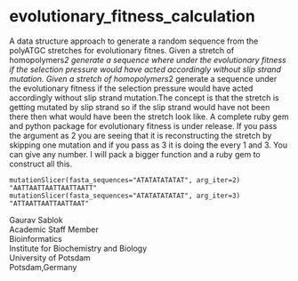 # evolutionary_fitness_calculation
A data structure approach to generate a random  sequence from the polyATGC stretches for evolutionary fitnes. Given a stretch of homopolymers*2 generate a sequence where under the evolutionary fitness if the selection pressure  would have acted accordingly without slip strand mutation. Given a stretch of homopolymers*2 generate a sequence under the evolutionary fitness if the selection pressure would have acted accordingly without slip strand mutation.The concept is that the stretch is getting mutated by slip strand so if the slip strand would have not been there then what would have been the stretch look like. A complete ruby gem and python package for evolutionary fitness is under release. If you pass the argument as 2 you are seeing that it is reconstructing the stretch by skipping one mutation and if you pass as 3 it is doing the every 1 and 3. You can give any number. I will pack a bigger function and a ruby gem to construct all this. 

```
mutationSlicer(fasta_sequences="ATATATATATAT", arg_iter=2)
"AATTAATTAATTAATTAATT"
mutationSlicer(fasta_sequences="ATATATATATAT", arg_iter=3)
"ATTAATTAATTAATTAAT"
```
Gaurav Sablok \
Academic Staff Member \
Bioinformatics \
Institute for Biochemistry and Biology \
University of Potsdam \
Potsdam,Germany
